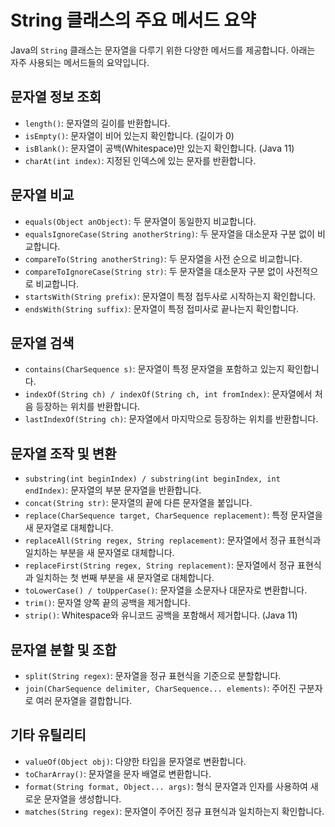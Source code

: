 # String 클래스의 주요 메서드 요약

Java의 `String` 클래스는 문자열을 다루기 위한 다양한 메서드를 제공합니다. 아래는 자주 사용되는 메서드들의 요약입니다.

## 문자열 정보 조회

- `length()`: 문자열의 길이를 반환합니다.
- `isEmpty()`: 문자열이 비어 있는지 확인합니다. (길이가 0)
- `isBlank()`: 문자열이 공백(Whitespace)만 있는지 확인합니다. (Java 11)
- `charAt(int index)`: 지정된 인덱스에 있는 문자를 반환합니다.

## 문자열 비교

- `equals(Object anObject)`: 두 문자열이 동일한지 비교합니다.
- `equalsIgnoreCase(String anotherString)`: 두 문자열을 대소문자 구분 없이 비교합니다.
- `compareTo(String anotherString)`: 두 문자열을 사전 순으로 비교합니다.
- `compareToIgnoreCase(String str)`: 두 문자열을 대소문자 구분 없이 사전적으로 비교합니다.
- `startsWith(String prefix)`: 문자열이 특정 접두사로 시작하는지 확인합니다.
- `endsWith(String suffix)`: 문자열이 특정 접미사로 끝나는지 확인합니다.

## 문자열 검색

- `contains(CharSequence s)`: 문자열이 특정 문자열을 포함하고 있는지 확인합니다.
- `indexOf(String ch) / indexOf(String ch, int fromIndex)`: 문자열에서 처음 등장하는 위치를 반환합니다.
- `lastIndexOf(String ch)`: 문자열에서 마지막으로 등장하는 위치를 반환합니다.

## 문자열 조작 및 변환

- `substring(int beginIndex) / substring(int beginIndex, int endIndex)`: 문자열의 부분 문자열을 반환합니다.
- `concat(String str)`: 문자열의 끝에 다른 문자열을 붙입니다.
- `replace(CharSequence target, CharSequence replacement)`: 특정 문자열을 새 문자열로 대체합니다.
- `replaceAll(String regex, String replacement)`: 문자열에서 정규 표현식과 일치하는 부분을 새 문자열로 대체합니다.
- `replaceFirst(String regex, String replacement)`: 문자열에서 정규 표현식과 일치하는 첫 번째 부분을 새 문자열로 대체합니다.
- `toLowerCase() / toUpperCase()`: 문자열을 소문자나 대문자로 변환합니다.
- `trim()`: 문자열 양쪽 끝의 공백을 제거합니다.
- `strip()`: Whitespace와 유니코드 공백을 포함해서 제거합니다. (Java 11)

## 문자열 분할 및 조합

- `split(String regex)`: 문자열을 정규 표현식을 기준으로 분할합니다.
- `join(CharSequence delimiter, CharSequence... elements)`: 주어진 구분자로 여러 문자열을 결합합니다.

## 기타 유틸리티

- `valueOf(Object obj)`: 다양한 타입을 문자열로 변환합니다.
- `toCharArray()`: 문자열을 문자 배열로 변환합니다.
- `format(String format, Object... args)`: 형식 문자열과 인자를 사용하여 새로운 문자열을 생성합니다.
- `matches(String regex)`: 문자열이 주어진 정규 표현식과 일치하는지 확인합니다.
